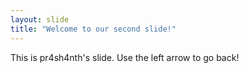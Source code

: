 ```yaml
---
layout: slide
title: "Welcome to our second slide!"
---
```


This is pr4sh4nth's slide.
Use the left arrow to go back!
